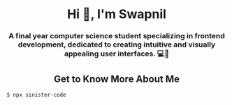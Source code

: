 <h1 align="center">Hi 👋, I'm Swapnil</h1>
<h3 align="center">A final year computer science student specializing in frontend development, dedicated to creating intuitive and visually appealing user interfaces. 💻🎨</h3>

<h2 align="center">Get to Know More About Me</h2>

```bash
$ npx sinister-code
